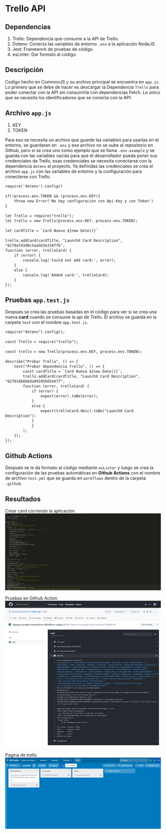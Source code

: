 # Trello API

## Dependencias

1. Trello: Dependencia que consume a la API de Trello.
2. Dotenv: Conecta las variables de entorno `.env` a la aplicación NodeJS
3. Jest: Framework de pruebas de código.
4. esLinter: Dar formato al código.

## Descripción

Codigo hecho en CommonJS y su archivo principal se encuentra en `app.js`. Lo primero que se debe de hacer es descargar la Dependencia `Trello` para poder conectar con la API sin consumirla con dependencias Fetch. Lo único que se necesita los identificadores que se conecta con la API:

## Archivo `app.js`

1. KEY
2. TOKEN

Para eso se necesita un archivo que guarde las variables para usarlas en el entorno, se guardaran en `.env` y ese archivo no se sube al repositorio en Github, pero si se crea uno como ejemplo que se llama `.env.example` y se guarda con las variables vaciás para que el desarrollador pueda poner sus credenciales de Trello, esas credenciales se necesita conectarse con la dependencia `dotenv` al proyecto. Ya definidas las credenciales se crea el archivo `app.js` con las variables de entorno y la configuración para conectarse con Trello.

```
require('dotenv').config()

if(!process.env.TOKEN && !process.env.KEY){
    throw new Error('No hay configuración con Api Key y con Token')
}

let Trello = require("trello");
let trello = new Trello(process.env.KEY, process.env.TOKEN);

let cardTitle = `Card Nueva ${new Date()}`

trello.addCard(cardTitle, "LaunchX Card Description", "6270afd3d0c5aa563e3107fb",
function (error, trelloCard) {
    if (error) {
        console.log('Could not add card:', error);
    }
    else {
        console.log('Added card:', trelloCard);
    }
});

```

## Pruebas `app.test.js`

Despues se crea las pruebas basadas en el código para ver si se crea una nueva **card** cuando se consume la api de Trello. El archivo se guarda en la carpeta `test` con el nombre `app.test.js`.

```
require("dotenv").config();

const Trello = require("trello");

const trello = new Trello(process.env.KEY, process.env.TOKEN);

describe("Probar Trello", () => { 
    test("Probar dependencia Trello", () => {
        const cardTitle = `Card Nueva ${new Date()}`;
        trello.addCard(cardTitle, "LaunchX Card Description", "627014b6b6da99245b02e677",
        function (error, trelloCard) {
            if (error) {
                expect(error).toBe(error);
            }
            else {
                expect(trelloCard.desc).toBe("LaunchX Card Description");
            }
            }
        );
    });
});
```

## Github Actions

Después se le da formato al código mediante `esLinter` y luego se crea la configuración de las pruebas automáticas en **Github Actions** con el nombre de archivo `test.yml` que se guarda en `workflows` dentro de la carpeta `.github`.

## Resultados

Crear card corriendo la aplicación.
![create-a-card](./img/create-a-card.png)

Pruebas en Github Action
![trello-test](./img/trello-test.png)

Pagina de trello
![trello](./img/trello.png)

